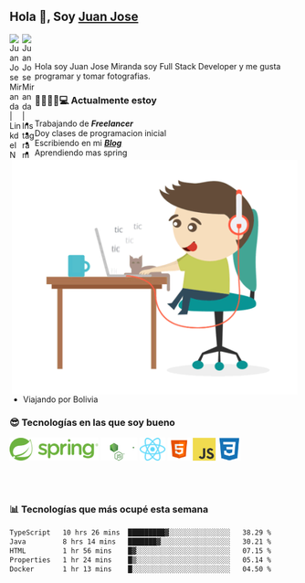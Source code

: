 ## Hola 👋, Soy [Juan Jose](http://juanjoses.me)

<a href="https://www.linkedin.com/in/juanjosemirandam/">
  <img align="left" alt="Juan Jose Miranda | LinkdeIN" width="22px" src="https://cdn.jsdelivr.net/npm/simple-icons@v3/icons/linkedin.svg" />
</a>

<a href="https://www.instagram.com/juan.jose.miranda/">
  <img align="left" alt="Juan Jose Miranda | Instagram" width="22px" src="https://cdn.jsdelivr.net/npm/simple-icons@v3/icons/instagram.svg" />
</a>

<br /> <br />

Hola soy Juan Jose Miranda soy Full Stack Developer y me gusta programar y tomar fotografias.

<img align="right" alt="GIF" src="./images/gif-juanjose.gif" width="500" max-height="320" />

### 👨‍💻🕵‍♀💻 Actualmente estoy

- Trabajando de ***Freelancer***
- Doy clases de programacion inicial
- Escribiendo en mi ***[Blog](http://juanjoses.me)***
- Aprendiendo mas spring
- Viajando por Bolivia 

### 😎 Tecnologías en las que soy bueno

<code><img alt="Spring" height="40px" src="./images/spring-icon.svg"/></code>
<code><img alt="NodeJS" height="40px" src="./images/nodejs-icon.svg" /></code>
<code><img alt="ReactJS" height="40px" src="./images/react-icon.svg" /></code>
<code><img alt="HTML5" height="40px" src="./images/html-icon.png" /></code>
<code><img alt="JavaScript" height="40px" src="./images/js-icon.png"  /></code>
<code><img alt="CSS3" height="40px" src="./images/css-icon.png" /></code>

<br/><br/>

### 📊 Tecnologías que más ocupé esta semana

<!--START_SECTION:waka-->
```text
TypeScript   10 hrs 26 mins  █████████▓░░░░░░░░░░░░░░░   38.29 % 
Java         8 hrs 14 mins   ███████▓░░░░░░░░░░░░░░░░░   30.21 % 
HTML         1 hr 56 mins    █▓░░░░░░░░░░░░░░░░░░░░░░░   07.15 % 
Properties   1 hr 24 mins    █▒░░░░░░░░░░░░░░░░░░░░░░░   05.14 % 
Docker       1 hr 13 mins    █░░░░░░░░░░░░░░░░░░░░░░░░   04.50 % 
```
<!--END_SECTION:waka-->

<!-- ### 📌🤓 Últimos artículos en mi blog -->